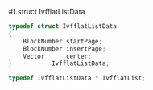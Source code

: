 #1.struct IvfflatListData

```cpp
typedef struct IvfflatListData
{
	BlockNumber startPage;
	BlockNumber insertPage;
	Vector		center;
}			IvfflatListData;

typedef IvfflatListData * IvfflatList;
```